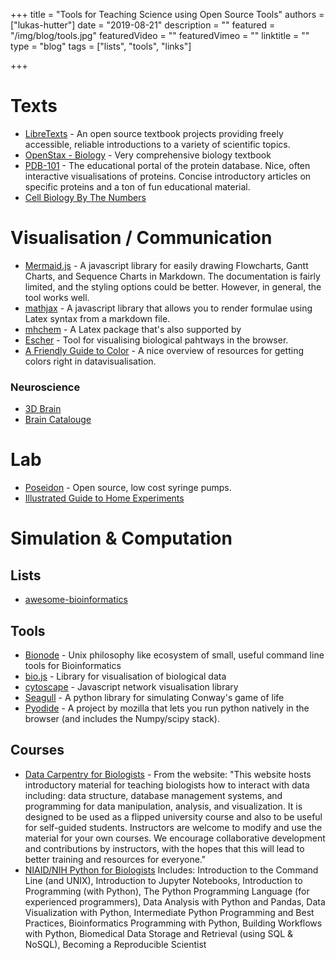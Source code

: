 +++
title = "Tools for Teaching Science using Open Source Tools"
authors = ["lukas-hutter"]
date = "2019-08-21"
description = ""
featured = "/img/blog/tools.jpg"
featuredVideo = ""
featuredVimeo = ""
linktitle = ""
type = "blog"
tags = ["lists", "tools", "links"]

+++
# Texts
- [LibreTexts](https://bio.libretexts.org/) - An open source textbook projects providing freely accessible, reliable introductions to a variety of scientific topics.
- [OpenStax - Biology](https://cnx.org/contents/GFy_h8cu@11.2:rZudN6XP@2/Introduction) - Very comprehensive biology textbook
- [PDB-101](https://pdb101.rcsb.org/) - The educational portal of the protein database. Nice, often interactive visualisations of proteins. Concise introductory articles on specific proteins and a ton of fun educational material.
- [Cell Biology By The Numbers](http://book.bionumbers.org/the-facts-of-life-why-we-should-care-about-the-numbers/)

# Visualisation / Communication
- [Mermaid.js](https://mermaidjs.github.io/#/) - A javascript library for easily drawing Flowcharts, Gantt Charts, and Sequence Charts in Markdown. The documentation is fairly limited, and the styling options could be better. However, in general, the tool works well.
- [mathjax](https://www.mathjax.org/) - A javascript library that allows you to render formulae using Latex syntax from a markdown file.
- [mhchem](https://mhchem.github.io/MathJax-mhchem/) - A Latex package that's also supported by
- [Escher](https://escher.github.io/#/) - Tool for visualising biological pahtways in the browser.
- [A Friendly Guide to Color](https://blog.datawrapper.de/colorguide/?utm_campaign=Data_Elixir&utm_medium=email&utm_source=Data_Elixir_248) - A nice overview of resources for getting colors right in datavisualisation.

### Neuroscience
- [3D Brain](https://www.brainfacts.org/3d-brain#intro=false&focus=Brain)
- [Brain Catalouge](https://braincatalogue.org/)

# Lab
- [Poseidon](https://pachterlab.github.io/poseidon/) - Open source, low cost syringe pumps.
- [Illustrated Guide to Home Experiments](https://www.thehomescientist.com/manuals/Illustrated_Guide_to_Home_Biology_Experiments.pdf)

# Simulation & Computation
## Lists
- [awesome-bioinformatics](https://github.com/danielecook/Awesome-Bioinformatics)

## Tools
- [Bionode](http://try.bionode.io/?id=8ujp6s437gq) - Unix philosophy like ecosystem of small, useful command line tools for Bioinformatics
- [bio.js](https://biojs.net/#/) - Library for visualisation of biological data
- [cytoscape](https://js.cytoscape.org/#top) - Javascript network visualisation library
- [Seagull](https://github.com/ljvmiranda921/seagull) - A python library for simulating Conway's game of life
- [Pyodide](https://alpha.iodide.io/notebooks/300/) - A project by mozilla that lets you run python natively in the browser (and includes the Numpy/scipy stack).

## Courses
- [Data Carpentry for Biologists](http://datacarpentry.org/semester-biology/) - From the website: "This website hosts introductory material for teaching biologists how to interact with data including: data structure, database management systems, and programming for data manipulation, analysis, and visualization. It is designed to be used as a flipped university course and also to be useful for self-guided students. Instructors are welcome to modify and use the material for your own courses. We encourage collaborative development and contributions by instructors, with the hopes that this will lead to better training and resources for everyone."
- [NIAID/NIH Python for Biologists](https://github.com/burkesquires/python_biologist) Includes: Introduction to the Command Line (and UNIX), Introduction to Jupyter Notebooks, Introduction to Programming (with Python), The Python Programming Language (for experienced programmers), Data Analysis with Python and Pandas, Data Visualization with Python, Intermediate Python Programming and Best Practices, Bioinformatics Programming with Python, Building Workflows with Python, Biomedical Data Storage and Retrieval (using SQL & NoSQL), Becoming a Reproducible Scientist
